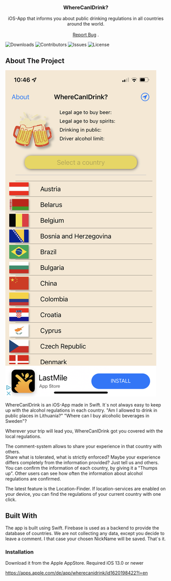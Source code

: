 <br/>
<p align="center">
  <h3 align="center">WhereCanIDrink?</h3>

  <p align="center">
    iOS-App that informs you about public drinking regulations in all countries around the world.
    <br/>
    <br/>
    <a href="https://github.com/schech1/WhereCanIDrink/issues">Report Bug</a>
    .
  </p>
</p>

![Downloads](https://img.shields.io/github/downloads/schech1/WhereCanIDrink/total) ![Contributors](https://img.shields.io/github/contributors/schech1/WhereCanIDrink?color=dark-green) ![Issues](https://img.shields.io/github/issues/schech1/WhereCanIDrink) ![License](https://img.shields.io/github/license/schech1/WhereCanIDrink) 

## About The Project

![Screen Shot](https://github.com/schech1/WhereCanIDrink/blob/main/MainViewController.PNG)

WhereCanIDrink is an iOS-App made in Swift. 
It`s not always easy to keep up with the alcohol regulations in each country. 
"Am I allowed to drink in public places in Lithuania?"
"Where can I buy alcoholic beverages in Sweden"?

Wherever your trip will lead you, WhereCanIDrink got you covered with the local regulations.

The comment-system allows to share your experience in that country with others.  
Share what is tolerated, what is strictly enforced? 
Maybe your experience differs completely from the information provided? Just tell us and others.
You can confirm the information of each country, by giving it a "Thumps up". Other users can see how often the information about alcohol regulations are confirmed.

The latest feature is the Location-Finder. If location-services are enabled on your device, you can find the regulations of your current country with one click.

## Built With

The app is built using Swift. Firebase is used as a backend to provide the database of countries. 
We are not collecting any data, except you decide to leave a comment.
I that case your chosen NickName will be saved.
That`s it.

### Installation

Download it from the Apple AppStore.
Required iOS 13.0 or newer

https://apps.apple.com/de/app/wherecanidrink/id1620198422?l=en
